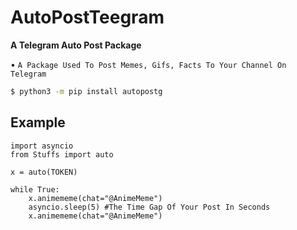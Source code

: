 # AutoPostTeegram

**A Telegram Auto Post Package**

• `A Package Used To Post Memes, Gifs, Facts To Your Channel On Telegram`


```bash
$ python3 -m pip install autopostg
```

## Example
```To Post Anime Memes
import asyncio
from Stuffs import auto

x = auto(TOKEN)

while True:
    x.animememe(chat="@AnimeMeme")
    asyncio.sleep(5) #The Time Gap Of Your Post In Seconds
    x.animememe(chat="@AnimeMeme")

```


